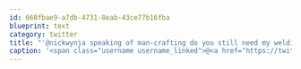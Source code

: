 ```yaml
---
id: 668fbae9-a7db-4731-8eab-43ce77b16fba
blueprint: text
category: twitter
title: "'@nickwynja speaking of man-crafting do you still need my welding skillz?"
caption: '<span class="username username_linked">@<a href="https://twitter.com/nickwynja" title="Nick Wynja">nickwynja</a></span> speaking of man-crafting do you still need my welding skillz?'
---
```

